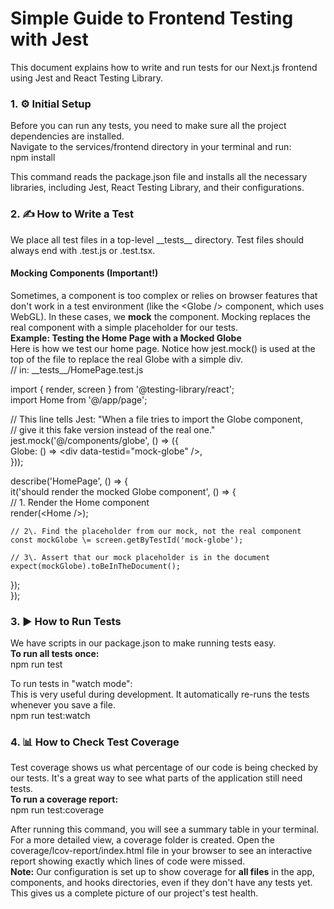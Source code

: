 # **Simple Guide to Frontend Testing with Jest**

This document explains how to write and run tests for our Next.js frontend using Jest and React Testing Library.

### **1\. ⚙️ Initial Setup**

Before you can run any tests, you need to make sure all the project dependencies are installed.  
Navigate to the services/frontend directory in your terminal and run:  
npm install

This command reads the package.json file and installs all the necessary libraries, including Jest, React Testing Library, and their configurations.

### **2\. ✍️ How to Write a Test**

We place all test files in a top-level \_\_tests\_\_ directory. Test files should always end with .test.js or .test.tsx.

#### **Mocking Components (Important\!)**

Sometimes, a component is too complex or relies on browser features that don't work in a test environment (like the \<Globe /\> component, which uses WebGL). In these cases, we **mock** the component. Mocking replaces the real component with a simple placeholder for our tests.  
**Example: Testing the Home Page with a Mocked Globe**  
Here is how we test our home page. Notice how jest.mock() is used at the top of the file to replace the real Globe with a simple div.  
// in: \_\_tests\_\_/HomePage.test.js

import { render, screen } from '@testing-library/react';  
import Home from '@/app/page';

// This line tells Jest: "When a file tries to import the Globe component,  
// give it this fake version instead of the real one."  
jest.mock('@/components/globe', () \=\> ({  
  Globe: () \=\> \<div data-testid="mock-globe" /\>,  
}));

describe('HomePage', () \=\> {  
  it('should render the mocked Globe component', () \=\> {  
    // 1\. Render the Home component  
    render(\<Home /\>);

    // 2\. Find the placeholder from our mock, not the real component  
    const mockGlobe \= screen.getByTestId('mock-globe');

    // 3\. Assert that our mock placeholder is in the document  
    expect(mockGlobe).toBeInTheDocument();  
  });  
});

### **3\. ▶️ How to Run Tests**

We have scripts in our package.json to make running tests easy.  
**To run all tests once:**  
npm run test

To run tests in "watch mode":  
This is very useful during development. It automatically re-runs the tests whenever you save a file.  
npm run test:watch

### **4\. 📊 How to Check Test Coverage**

Test coverage shows us what percentage of our code is being checked by our tests. It's a great way to see what parts of the application still need tests.  
**To run a coverage report:**  
npm run test:coverage

After running this command, you will see a summary table in your terminal. For a more detailed view, a coverage folder is created. Open the coverage/lcov-report/index.html file in your browser to see an interactive report showing exactly which lines of code were missed.  
**Note:** Our configuration is set up to show coverage for **all files** in the app, components, and hooks directories, even if they don't have any tests yet. This gives us a complete picture of our project's test health.